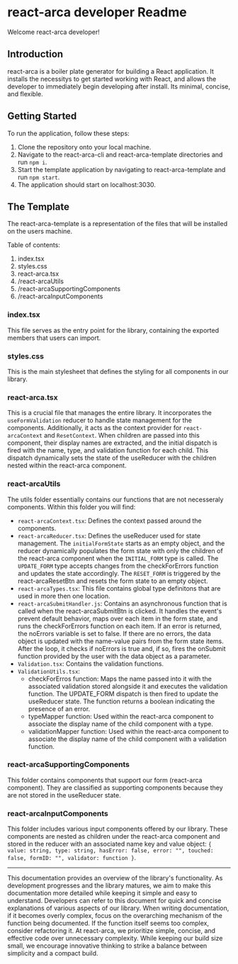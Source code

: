 # react-arca developer Readme

Welcome react-arca developer!

## Introduction

react-arca is a boiler plate generator for building a React application. It installs the necessitys to get started working with React, and allows the developer to immediately begin developing after install. Its minimal, concise, and flexible.

## Getting Started

To run the application, follow these steps:

1. Clone the repository onto your local machine.
2. Navigate to the react-arca-cli and react-arca-template directories and run `npm i`.
3. Start the template application by navigating to react-arca-template and run `npm start`.
4. The application should start on localhost:3030.

## The Template

The react-arca-template is a representation of the files that will be installed on the users machine.

Table of contents:

1. index.tsx
2. styles.css
3. react-arca.tsx
4. /react-arcaUtils
5. /react-arcaSupportingComponents
6. /react-arcaInputComponents

### index.tsx

This file serves as the entry point for the library, containing the exported members that users can import.

### styles.css

This is the main stylesheet that defines the styling for all components in our library.

### react-arca.tsx

This is a crucial file that manages the entire library. It incorporates the `useFormValidation` reducer to handle state management for the components. Additionally, it acts as the context provider for `react-arcaContext` and `ResetContext`. When children are passed into this component, their display names are extracted, and the initial dispatch is fired with the name, type, and validation function for each child. This dispatch dynamically sets the state of the useReducer with the children nested within the react-arca component.

### react-arcaUtils

The utils folder essentially contains our functions that are not necesseraly components. Within this folder you will find:

- `react-arcaContext.tsx`: Defines the context passed around the components.
- `react-arcaReducer.tsx`: Defines the useReducer used for state management. The `initialFormState` starts as an empty object, and the reducer dynamically populates the form state with only the children of the react-arca component when the `INITIAL_FORM` type is called. The `UPDATE_FORM` type accepts changes from the checkForErrors function and updates the state accordingly. The `RESET_FORM` is triggered by the react-arcaResetBtn and resets the form state to an empty object.
- `react-arcaTypes.tsx`: This file contains global type definitons that are used in more then one location.
- `react-arcaSubmitHandler.js`: Contains an asynchronous function that is called when the react-arcaSubmitBtn is clicked. It handles the event's prevent default behavior, maps over each item in the form state, and runs the checkForErrors function on each item. If an error is returned, the noErrors variable is set to false. If there are no errors, the data object is updated with the name-value pairs from the form state items. After the loop, it checks if noErrors is true and, if so, fires the onSubmit function provided by the user with the data object as a parameter.
- `Validation.tsx`: Contains the validation functions.
- `ValidationUtils.tsx`:
  - checkForErros function: Maps the name passed into it with the associated validation stored alongside it and executes the validation function. The UPDATE_FORM dispatch is then fired to update the useReducer state. The function returns a boolean indicating the presence of an error.
  - typeMapper function: Used within the react-arca component to associate the display name of the child component with a type.
  - validationMapper function: Used within the react-arca component to associate the display name of the child component with a validation function.

### react-arcaSupportingComponents

This folder contains components that support our form (react-arca component). They are classified as supporting components because they are not stored in the useReducer state.

### react-arcaInputComponents

This folder includes various input components offered by our library. These components are nested as children under the react-arca component and stored in the reducer with an associated name key and value object: `{ value: string, type: string, hasError: false, error: "", touched: false, formID: "", validator: function }`.

---

This documentation provides an overview of the library's functionality. As development progresses and the library matures, we aim to make this documentation more detailed while keeping it simple and easy to understand. Developers can refer to this document for quick and concise explanations of various aspects of our library. When writing documentation, if it becomes overly complex, focus on the overarching mechanism of the function being documented. If the function itself seems too complex, consider refactoring it. At react-arca, we prioritize simple, concise, and effective code over unnecessary complexity. While keeping our build size small, we encourage innovative thinking to strike a balance between simplicity and a compact build.
